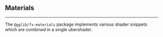 ## Materials

---

The `@gglib/fx-materials` package implements various shader snippets which are combined in a single ubershader.
